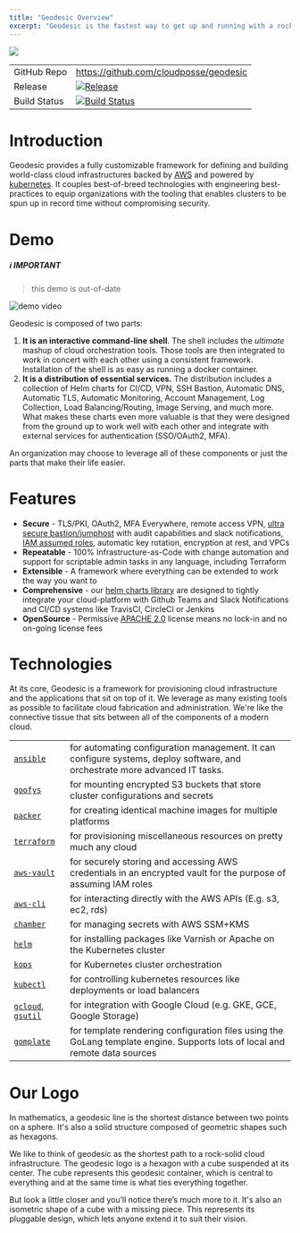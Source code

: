 ```yaml
---
title: "Geodesic Overview"
excerpt: "Geodesic is the fastest way to get up and running with a rock solid, production-grade cloud platform."
---
```

![](/images/638d917-geodesic-small.png)


|||
|------|------|
|GitHub Repo|https://github.com/cloudposse/geodesic|
|Release|[![Release](https://img.shields.io/github/release/cloudposse/geodesic.svg)](https://github.com/cloudposse/geodesic/releases)|
|Build Status|[![Build Status](https://travis-ci.org/cloudposse/geodesic.svg?branch=master)](https://travis-ci.org/cloudposse/geodesic)|

# Introduction

Geodesic provides a fully customizable framework for defining and building world-class cloud infrastructures backed by [AWS](https://aws.amazon.com/) and powered by [kubernetes](https://kubernetes.io/). It couples best-of-breed technologies with engineering best-practices to equip organizations with the tooling that enables clusters to be spun up in record time without compromising security.

# Demo

##### :information_source: IMPORTANT
> this demo is out-of-date

![demo video](https://media.giphy.com/media/26FmS6BRnPVPo2FDq/source.gif)

Geodesic is composed of two parts:

1. **It is an interactive command-line shell**. The shell includes the *ultimate* mashup of cloud orchestration tools. Those tools are then integrated to work in concert with each other using a consistent framework. Installation of the shell is as easy as running a docker container.  
2. **It is a distribution of essential services.** The distribution includes a collection of Helm charts for CI/CD, VPN, SSH Bastion, Automatic DNS, Automatic TLS,  Automatic Monitoring, Account Management, Log Collection, Load Balancing/Routing, Image Serving, and much more. What makes these charts even more valuable is that they were designed from the ground up to work well with each other and integrate with external services for authentication (SSO/OAuth2, MFA).

An organization may choose to leverage all of these components or just the parts that make their life easier.

# Features
* **Secure** - TLS/PKI, OAuth2, MFA Everywhere, remote access VPN, [ultra secure bastion/jumphost](https://github.com/cloudposse/bastion) with audit capabilities and slack notifications, [IAM assumed roles](https://github.com/99designs/aws-vault/), automatic key rotation, encryption at rest, and VPCs
* **Repeatable** - 100% Infrastructure-as-Code with change automation and support for scriptable admin tasks in any language, including Terraform
* **Extensible** - A framework where everything can be extended to work the way you want to
* **Comprehensive** - our [helm charts library](https://github.com/cloudposse/charts) are designed to tightly integrate your cloud-platform with Github Teams and Slack Notifications and CI/CD systems like TravisCI, CircleCI or Jenkins
* **OpenSource** - Permissive [APACHE 2.0](https://github.com/cloudposse/geodesic/blob/master/LICENSE) license means no lock-in and no on-going license fees


# Technologies

At its core, Geodesic is a framework for provisioning cloud infrastructure and the applications that sit on top of it. We leverage as many existing tools as possible to facilitate cloud fabrication and administration. We're like the connective tissue that sits between all of the components of a modern cloud.

|||
|------|------|
|[`ansible`](http://docs.ansible.com/ansible/latest/index.html)|for automating configuration management. It can configure systems, deploy software, and orchestrate more advanced IT tasks.|
|[`goofys`](https://github.com/kahing/goofys/)|for mounting encrypted S3 buckets that store cluster configurations and secrets|
|[`packer`](https://github.com/hashicorp/packer/)|for creating identical machine images for multiple platforms|
|[`terraform`](https://github.com/hashicorp/terraform/)|for provisioning miscellaneous resources on pretty much any cloud|
|[`aws-vault`](https://github.com/99designs/aws-vault)|for securely storing and accessing AWS credentials in an encrypted vault for the purpose of assuming IAM roles|
|[`aws-cli`](https://github.com/aws/aws-cli/)|for interacting directly with the AWS APIs (E.g. s3, ec2, rds)|
|[`chamber`](https://github.com/segmentio/chamber)|for managing secrets with AWS SSM+KMS|
|[`helm`](https://github.com/kubernetes/helm/)|for installing packages like Varnish or Apache on the Kubernetes cluster|
|[`kops`](https://github.com/kubernetes/kops/)|for Kubernetes cluster orchestration|
|[`kubectl`](https://kubernetes.io/docs/user-guide/kubectl-overview/)|for controlling kubernetes resources like deployments or load balancers|
|[`gcloud`, `gsutil`](https://cloud.google.com/sdk/)|for integration with Google Cloud (e.g. GKE, GCE, Google Storage)|
|[`gomplate`](https://github.com/hairyhenderson/gomplate/)|for template rendering configuration files using the GoLang template engine. Supports lots of local and remote data sources|


# Our Logo

In mathematics, a geodesic line is the shortest distance between two points on a sphere. It's also a solid structure composed of geometric shapes such as hexagons.

We like to think of geodesic as the shortest path to a rock-solid cloud infrastructure. The geodesic logo is a hexagon with a cube suspended at its center. The cube represents this geodesic container, which is central to everything and at the same time is what ties everything together.

But look a little closer and you’ll notice there’s much more to it. It's also an isometric shape of a cube with a missing piece. This represents its pluggable design, which lets anyone extend it to suit their vision.